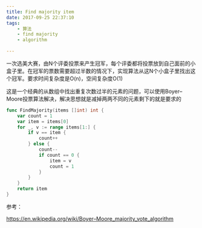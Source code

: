 ```yaml
---
title: Find majority item
date: 2017-09-25 22:37:10
tags:
    - 算法
    - find majority
    - algorithm
    	
---
```


一次选美大赛，由N个评委投票来产生冠军，每个评委都将投票放到自己面前的小盒子里。在冠军的票数需要超过半数的情况下，实现算法从这N个小盒子里找出这个冠军。要求时间复杂度是O(n)，空间复杂度O(1)

这是一个经典的从数组中找出重复次数过半的元素的问题，可以使用Boyer–Moore投票算法解决，解决思想就是减掉两两不同的元素剩下的就是要求的

<!-- more -->

```go
func FindMajority(items []int) int {
	var count = 1
	var item = items[0]
  	for _, v := range items[1:] {
		if v == item {
			count++
		} else {
			count--
			if count == 0 {
				item = v
				count = 1
			}
		}
	}
	return item
}
```

参考：

https://en.wikipedia.org/wiki/Boyer–Moore_majority_vote_algorithm





